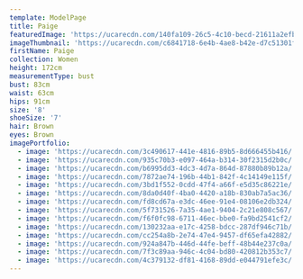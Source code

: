 ```yaml
---
template: ModelPage
title: Paige
featuredImage: 'https://ucarecdn.com/140fa109-26c5-4c10-becd-21611a2efb20/'
imageThumbnail: 'https://ucarecdn.com/c6841718-6e4b-4ae8-b42e-d7c51301fd9e/'
firstName: Paige
collection: Women
height: 172cm
measurementType: bust
bust: 83cm
waist: 63cm
hips: 91cm
size: '8'
shoeSize: '7'
hair: Brown
eyes: Brown
imagePortfolio:
  - image: 'https://ucarecdn.com/3c490617-441e-4816-89b5-8d666455b416/'
  - image: 'https://ucarecdn.com/935c70b3-e097-464a-b314-30f2315d2b0c/'
  - image: 'https://ucarecdn.com/b6995dd3-4dc3-4d7a-864d-87880b89b12a/'
  - image: 'https://ucarecdn.com/7872ae74-196b-44b1-842f-4c14149e115f/'
  - image: 'https://ucarecdn.com/3bd1f552-0cdd-47f4-a66f-e5d35c86221e/'
  - image: 'https://ucarecdn.com/8da0d40f-4ba0-4420-a18b-830ab7a5ac36/'
  - image: 'https://ucarecdn.com/fd8cd67a-e3dc-46ee-91e4-08106e2db324/'
  - image: 'https://ucarecdn.com/5f731526-7a35-4ae1-9404-2c21e808c567/'
  - image: 'https://ucarecdn.com/f6f0fc98-6711-46ec-bbe0-fa9bd2541cf2/'
  - image: 'https://ucarecdn.com/130232aa-e17c-4258-bdcc-287df946c71b/'
  - image: 'https://ucarecdn.com/cc254a8b-2e74-47e4-9457-df65efa42882/'
  - image: 'https://ucarecdn.com/924a847b-446d-44fe-beff-48b44e237c0a/'
  - image: 'https://ucarecdn.com/7f3c89aa-946c-4c04-bd80-420812b353c7/'
  - image: 'https://ucarecdn.com/4c379132-df81-4168-89dd-e044791efe3c/'
---
```


